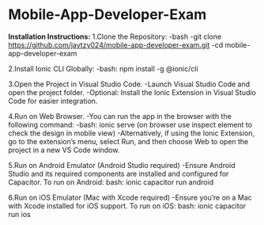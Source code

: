 # Mobile-App-Developer-Exam

**Installation Instructions:**
1.Clone the Repository:
  -bash
  -git clone https://github.com/jaytzy024/mobile-app-developer-exam.git
  -cd mobile-app-developer-exam

2.Install Ionic CLI Globally:
  -bash: npm install -g @ionic/cli

3.Open the Project in Visual Studio Code.
  -Launch Visual Studio Code and open the project folder.
  -Optional: Install the Ionic Extension in Visual Studio Code for easier integration.

4.Run on Web Browser.
  -You can run the app in the browser with the following command:
  -bash: ionic serve (on browser use inspect element to check the design in mobile view)
  -Alternatively, if using the Ionic Extension, go to the extension’s menu, select Run, and then choose Web to open the project in a new VS Code window.

5.Run on Android Emulator (Android Studio required)
  -Ensure Android Studio and its required components are installed and configured for Capacitor.
  To run on Android:
  bash: ionic capacitor run android

6.Run on iOS Emulator (Mac with Xcode required)
  -Ensure you’re on a Mac with Xcode installed for iOS support.
  To run on iOS:
  bash: ionic capacitor run ios

